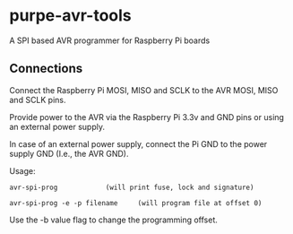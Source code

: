 # purpe-avr-tools
A SPI based AVR programmer for Raspberry Pi boards

## Connections

Connect the Raspberry Pi MOSI, MISO and SCLK to the AVR MOSI, MISO and SCLK 
pins.

Provide power to the AVR via the Raspberry Pi 3.3v and GND pins or using
an external power supply.

In case of an external power supply, connect the Pi GND to the power supply
GND (I.e., the AVR GND).


Usage:

	avr-spi-prog 			(will print fuse, lock and signature)

	avr-spi-prog -e -p filename 	(will program file at offset 0)

Use the -b value flag to change the programming offset.


